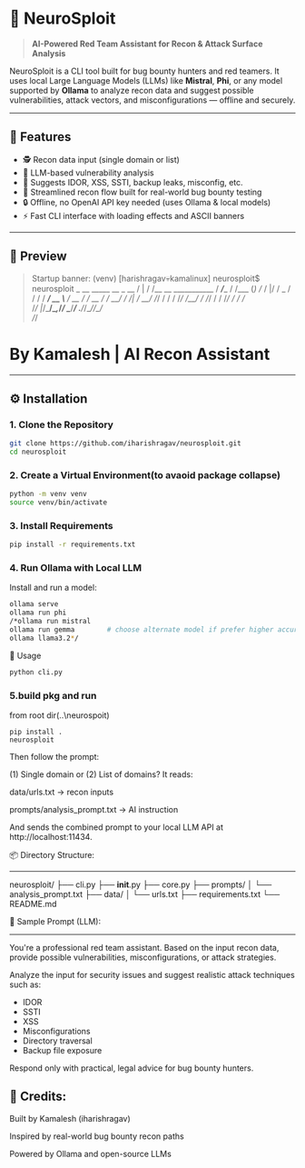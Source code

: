 # 🧠 NeuroSploit

> **AI-Powered Red Team Assistant for Recon & Attack Surface Analysis**

NeuroSploit is a CLI tool built for bug bounty hunters and red teamers. It uses local Large Language Models (LLMs) like **Mistral**, **Phi**, or any model supported by **Ollama** to analyze recon data and suggest possible vulnerabilities, attack vectors, and misconfigurations — offline and securely.

---

## 🚀 Features

- 🕵️ Recon data input (single domain or list)
- 🤖 LLM-based vulnerability analysis
- 🧠 Suggests IDOR, XSS, SSTI, backup leaks, misconfig, etc.
- 🧪 Streamlined recon flow built for real-world bug bounty testing
- 🔒 Offline, no OpenAI API key needed (uses Ollama & local models)
- ⚡️ Fast CLI interface with loading effects and ASCII banners

---

## 📸 Preview

> Startup banner:
(venv) [harishragav💀kamalinux] neurosploit$ neurosploit
    _   __                     _____       __      _ __ 
   / | / /__  __  ___________ / ___/____  / /___  (_) /_
  /  |/ / _ \/ / / / ___/ __ \\__ \/ __ \/ / __ \/ / __/
 / /|  /  __/ /_/ / /  / /_/ /__/ / /_/ / / /_/ / / /_  
/_/ |_/\___/\__,_/_/   \____/____/ .___/_/\____/_/\__/  
                                /_/                     

By Kamalesh  |  AI Recon Assistant
============================================================

---

## ⚙️ Installation

### 1. Clone the Repository 
``` bash
git clone https://github.com/iharishragav/neurosploit.git
cd neurosploit
```
### 2. Create a Virtual Environment(to avaoid package collapse)
```bash
python -m venv venv
source venv/bin/activate
```

### 3. Install Requirements
```bash
pip install -r requirements.txt
```
### 4. Run Ollama with Local LLM
Install and run a model:

```bash
ollama serve
ollama run phi
/*ollama run mistral
ollama run gemma        # choose alternate model if prefer higher accuracy 
ollama llama3.2*/
```
🧪 Usage
```bash
python cli.py
```
### 5.build pkg and run
from root dir(..\neurospoit)
```
pip install .
neurosploit 

```

Then follow the prompt:

(1) Single domain or (2) List of domains?
It reads:

data/urls.txt → recon inputs

prompts/analysis_prompt.txt → AI instruction

And sends the combined prompt to your local LLM API at http://localhost:11434.

📦 Directory Structure:
------------ -----------  

neurosploit/
├── cli.py
├── __init__.py
├── core.py
├── prompts/
│   └── analysis_prompt.txt
├── data/
│   └── urls.txt
├── requirements.txt
└── README.md

🧠 Sample Prompt (LLM):
--------- -------------
You're a professional red team assistant. Based on the input recon data, provide possible vulnerabilities, misconfigurations, or attack strategies.

Analyze the input for security issues and suggest realistic attack techniques such as:
- IDOR
- SSTI
- XSS
- Misconfigurations
- Directory traversal
- Backup file exposure

Respond only with practical, legal advice for bug bounty hunters.

📌 Credits:
------------
Built by Kamalesh (iharishragav)

Inspired by real-world bug bounty recon paths

Powered by Ollama and open-source LLMs
